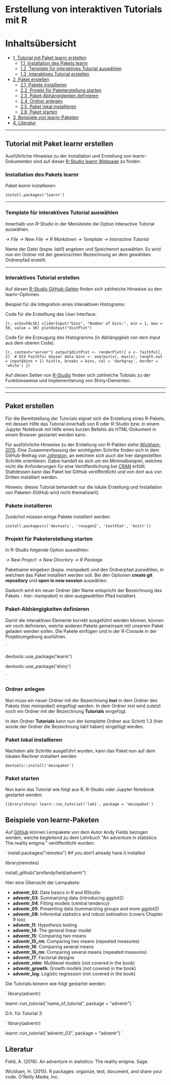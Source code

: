 # Erstellung von interaktiven Tutorials mit R

<h1>Inhaltsübersicht<span class="tocSkip"></span></h1>
<div class="toc"><ul class="toc-item"><li><span><a href="#Tutorial-mit-Paket-learnr-erstellen" data-toc-modified-id="Tutorial-mit-Paket-learnr-erstellen-1"><span class="toc-item-num">1&nbsp;&nbsp;</span>Tutorial mit Paket learnr erstellen</a></span><ul class="toc-item"><li><span><a href="#Installation-des-Pakets-learnr" data-toc-modified-id="Installation-des-Pakets-learnr-1.1"><span class="toc-item-num">1.1&nbsp;&nbsp;</span>Installation des Pakets learnr</a></span></li><li><span><a href="#Template-für-interaktives-Tutorial-auswählen" data-toc-modified-id="Template-für-interaktives-Tutorial-auswählen-1.2"><span class="toc-item-num">1.2&nbsp;&nbsp;</span>Template für interaktives Tutorial auswählen</a></span></li><li><span><a href="#Interaktives-Tutorial-erstellen" data-toc-modified-id="Interaktives-Tutorial-erstellen-1.3"><span class="toc-item-num">1.3&nbsp;&nbsp;</span>Interaktives Tutorial erstellen</a></span></li></ul></li><li><span><a href="#Paket-erstellen" data-toc-modified-id="Paket-erstellen-2"><span class="toc-item-num">2&nbsp;&nbsp;</span>Paket erstellen</a></span><ul class="toc-item"><li><span><a href="#Pakete-installieren" data-toc-modified-id="Pakete-installieren-2.1"><span class="toc-item-num">2.1&nbsp;&nbsp;</span>Pakete installieren</a></span></li><li><span><a href="#Projekt-für-Paketerstellung-starten" data-toc-modified-id="Projekt-für-Paketerstellung-starten-2.2"><span class="toc-item-num">2.2&nbsp;&nbsp;</span>Projekt für Paketerstellung starten</a></span></li><li><span><a href="#Paket-Abhängigkeiten-definieren" data-toc-modified-id="Paket-Abhängigkeiten-definieren-2.3"><span class="toc-item-num">2.3&nbsp;&nbsp;</span>Paket-Abhängigkeiten definieren</a></span></li><li><span><a href="#Ordner-anlegen" data-toc-modified-id="Ordner-anlegen-2.4"><span class="toc-item-num">2.4&nbsp;&nbsp;</span>Ordner anlegen</a></span></li><li><span><a href="#Paket-lokal-installieren" data-toc-modified-id="Paket-lokal-installieren-2.5"><span class="toc-item-num">2.5&nbsp;&nbsp;</span>Paket lokal installieren</a></span></li><li><span><a href="#Paket-starten" data-toc-modified-id="Paket-starten-2.6"><span class="toc-item-num">2.6&nbsp;&nbsp;</span>Paket starten</a></span></li></ul></li><li><span><a href="#Beispiele-von-learnr-Paketen" data-toc-modified-id="Beispiele-von-learnr-Paketen-3"><span class="toc-item-num">3&nbsp;&nbsp;</span>Beispiele von learnr-Paketen</a></span></li><li><span><a href="#Literatur" data-toc-modified-id="Literatur-4"><span class="toc-item-num">4&nbsp;&nbsp;</span>Literatur</a></span></li></ul></div>


---

## Tutorial mit Paket learnr erstellen

Ausführliche Hinweise zu der Installation und Erstellung von learnr-Dokumenten sind auf dieser [R-Studio learnr Webpage](https://blog.rstudio.com/2017/07/11/introducing-learnr/) zu finden.

### Installation des Pakets learnr

Paket *learnr* installieren: 

`
install.packages('learnr')
`

---


### Template für interaktives Tutorial auswählen

Innerhalb von *R-Studio* in der Menüleiste die Option Interactive Tutorial auswählen.

*-> File -> New File -> R Markdown -> Template -> Interactive Tutorial*

Name der Datei (bspw. *lab1*) angeben und Speicherort auswählen. Es wird nun ein Ordner mit der gewünschten Bezeichnung an dem gewählten Ordnerpfad erstellt.

---


### Interaktives Tutorial erstellen

Auf diesen [R-Studio GitHub-Seiten](https://rstudio.github.io/learnr/) finden sich zahlreiche Hinweise zu den learnr-Optionen.

Beispiel für die Integration eines interaktiven Histograms:

Code für die Erstelltung des User Interface:


`{r, echo=FALSE}
sliderInput("bins", "Number of bins:", min = 1, max = 50, value = 30)
plotOutput("distPlot")
`

Code für die Erzeugung des Histogramms (in Abhängigkeit von dem Input aus dem oberen Code).

`{r, context="server"}
output$distPlot <- renderPlot({
  x <- faithful[, 2]  # Old Faithful Geyser data
  bins <- seq(min(x), max(x), length.out = input$bins + 1)
  hist(x, breaks = bins, col = 'darkgray', border = 'white')
})
`

Auf diesen Seiten von [R-Studio](https://shiny.rstudio.com/tutorial/) finden sich zahlreiche Tutoials zu der Funktionsweise und Implementierung von Shiny-Elementen. 
 

---
---


## Paket erstellen

Für die Bereitstellung der Tutorials eignet sich die Erstellung eines R-Pakets, mit dessen Hilfe das Tutorial innerhalb von R oder R-Studio bzw. in einem Jupyter Notebook mit Hilfe eines kurzen Befehls als HTML-Dokument in einem Browser gestartet werden kann. 


Für ausführliche Hinweise zu der Erstellung von R-Pakten siehe [Wickham, 2015](http://r-pkgs.had.co.nz). Eine Zusammenfassung der wichtigsten Schritte finden sich in dem GitHub-Beitrag von [Johnston](https://github.com/UofTCoders/studyGroup/blob/gh-pages/lessons/r/packages/lesson.md), an welchem sich auch die hier dargestellten Schritte orientieren. Dabei handelt es sich um ein Minimalbeispiel, welches nicht die Anforderungen für eine Veröffentlichung bei [CRAN](https://cran.r-project.org/index.html) erfüllt. Stattdessen kann das Paket bei GitHub veröffentlicht und von dort aus von Dritten installiert werden.   

Hinweis: dieses Tutorial behandelt nur die lokale Erstellung und Installation von Paketen (GitHub wird nicht thematisiert). 

### Pakete installieren

Zunächst müssen einige Pakete installiert werden:  

`install.packages(c('devtools', 'roxygen2', 'testthat', 'knitr'))`

### Projekt für Paketerstellung starten 

In R-Studio folgende Option auswählen:

 *-> New Project -> New Directory -> R Package*

Paketname eingeben (bspw. *meinpaket*) und den Ordnerpfad auswählen, in welchem das Paket installiert werden soll. Bei den Optionen **create git repository** und **open in new session** auswählen.

Dadurch wird ein neuer Ordner (der Name entspricht der Bezeichnung des Pakets - hier: *meinpaket*) in dem ausgewählten Pfad installiert.

### Paket-Abhängigkeiten definieren

Damit die interaktiven Elemente korrekt ausgeführt werden können, können wir noch definieren, welche anderen Pakete gemeinsam mit unserem Paket geladen werden sollen. Die Pakete einfügen und in der R-Console in der Projektumgebung ausführen.

`

devtools::use_package('learnr') 

devtools::use_package('shiny')

`

### Ordner anlegen 

Nun muss ein neuer Ordner mit der Bezeichnung **inst** in dem Ordner des Pakets (hier *meinpaket*) eingefügt werden. In dem Ordner *inst* wird zuletzt noch ein Ordner mit der Bezeichnung **Tutorials** eingefügt.


In den Ordner **Tutorials** kann nun der komplette Ordner aus Schritt 1.3 (hier würde der Ordner die Bezeichnung *lab1* haben) eingefügt werden.

### Paket lokal installieren  


Nachdem alle Schritte ausgeführt wurden, kann das Paket nun auf dem lokalen Rechner installiert werden

`
devtools::install('meinpaket')
`

### Paket starten  


Nun kann das Tutorial wie folgt aus R, R-Studio oder Jupyter Notebook gestartet werden:

`
library(shiny)
learn::run_tutorial('lab1', package = 'meinpaket')
`


## Beispiele von learnr-Paketen


Auf [GitHub](https://github.com/profandyfield/adventr) können Lernpakete von dem Autor Andy Fields bezogen werden, welche begleitend zu dem Lehrbuch "An adventure in statistics: The reality enigma." veröffentlicht wurden:

`
install.packages("remotes") #if you don’t already have it installed

library(remotes)

install_github("profandyfield/adventr")
`

Hier eine Übersicht der Lernpakete:
  
 * **adventr_02**: Data basics in R and RStudio
 * **adventr_03**: Summarizing data (introducing ggplot2)
 * **adventr_04**: Fitting models (central tendency)
 * **adventr_05**: Presenting data (summarizing groups and more ggplot2)
 * **adventr_08**: Inferential statistics and robust estimation (covers Chapter 9 too)
 * **adventr_11**: Hypothesis testing
 * **adventr_14**: The general linear model
 * **adventr_15**: Comparing two means
 * **adventr_15_rm**: Comparing two means (repeated measures)
 * **adventr_16**: Comparing several means
 * **adventr_16_rm**: Comparing several means (repeated measures)
 * **adventr_17**: Factorial designs
 * **adventr_mlm**: Multilevel models (not covered in the book)
 * **adventr_growth**: Growth models (not covered in the book)
 * **adventr_log**: Logistic regression (not covered in the book)

Die Tutorials könenn wie folgt gestartet werden:

`
library(adventr)

learnr::run_tutorial("name_of_tutorial", package = "adventr")
`

D.h. für Tutorial 3:

`
library(adventr)

learnr::run_tutorial("adventr_03", package = "adventr")
`



## Literatur

Field, A. (2016). An adventure in statistics: The reality enigma. Sage.

Wickham, H. (2015). R packages: organize, test, document, and share your code. O'Reilly Media, Inc.
